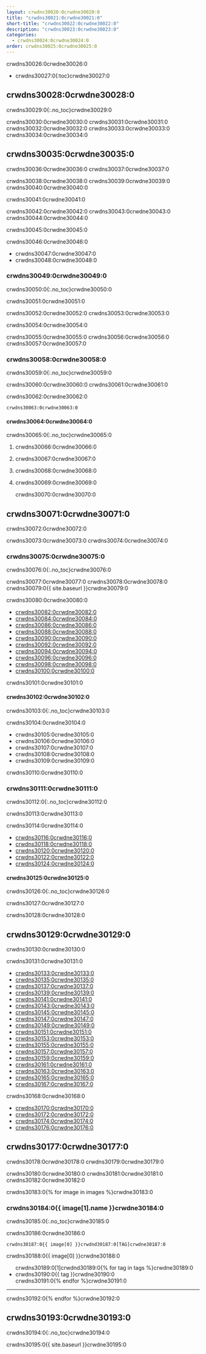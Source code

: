 ```yaml
---
layout: crwdns30020:0crwdne30020:0
title: "crwdns30021:0crwdne30021:0"
short-title: "crwdns30022:0crwdne30022:0"
description: "crwdns30023:0crwdne30023:0"
categories:
  - crwdns30024:0crwdne30024:0
order: crwdns30025:0crwdne30025:0
---
```

crwdns30026:0crwdne30026:0

- crwdns30027:0{:toc}crwdne30027:0

## crwdns30028:0crwdne30028:0

crwdns30029:0{:.no_toc}crwdne30029:0

crwdns30030:0crwdne30030:0 crwdns30031:0crwdne30031:0 crwdns30032:0crwdne30032:0 crwdns30033:0crwdne30033:0 crwdns30034:0crwdne30034:0

## crwdns30035:0crwdne30035:0

crwdns30036:0crwdne30036:0 crwdns30037:0crwdne30037:0

crwdns30038:0crwdne30038:0 crwdns30039:0crwdne30039:0 crwdns30040:0crwdne30040:0

crwdns30041:0crwdne30041:0

crwdns30042:0crwdne30042:0 crwdns30043:0crwdne30043:0 crwdns30044:0crwdne30044:0

crwdns30045:0crwdne30045:0

crwdns30046:0crwdne30046:0

- crwdns30047:0crwdne30047:0
- crwdns30048:0crwdne30048:0

### crwdns30049:0crwdne30049:0

crwdns30050:0{:.no_toc}crwdne30050:0

crwdns30051:0crwdne30051:0

crwdns30052:0crwdne30052:0 crwdns30053:0crwdne30053:0

crwdns30054:0crwdne30054:0

crwdns30055:0crwdne30055:0 crwdns30056:0crwdne30056:0 crwdns30057:0crwdne30057:0

### crwdns30058:0crwdne30058:0

crwdns30059:0{:.no_toc}crwdne30059:0

crwdns30060:0crwdne30060:0 crwdns30061:0crwdne30061:0

crwdns30062:0crwdne30062:0

    crwdns30063:0crwdne30063:0
    

#### crwdns30064:0crwdne30064:0

crwdns30065:0{:.no_toc}crwdne30065:0

1. crwdns30066:0crwdne30066:0
2. crwdns30067:0crwdne30067:0
3. crwdns30068:0crwdne30068:0
4. crwdns30069:0crwdne30069:0

    crwdns30070:0crwdne30070:0
    

## crwdns30071:0crwdne30071:0

crwdns30072:0crwdne30072:0

crwdns30073:0crwdne30073:0 crwdns30074:0crwdne30074:0

### crwdns30075:0crwdne30075:0

crwdns30076:0{:.no_toc}crwdne30076:0

crwdns30077:0crwdne30077:0 crwdns30078:0crwdne30078:0 crwdns30079:0{{ site.baseurl }}crwdne30079:0

crwdns30080:0crwdne30080:0

- [crwdns30082:0crwdne30082:0](crwdns30081:0crwdne30081:0)
- [crwdns30084:0crwdne30084:0](crwdns30083:0crwdne30083:0)
- [crwdns30086:0crwdne30086:0](crwdns30085:0crwdne30085:0)
- [crwdns30088:0crwdne30088:0](crwdns30087:0crwdne30087:0)
- [crwdns30090:0crwdne30090:0](crwdns30089:0crwdne30089:0)
- [crwdns30092:0crwdne30092:0](crwdns30091:0crwdne30091:0)
- [crwdns30094:0crwdne30094:0](crwdns30093:0crwdne30093:0)
- [crwdns30096:0crwdne30096:0](crwdns30095:0crwdne30095:0)
- [crwdns30098:0crwdne30098:0](crwdns30097:0crwdne30097:0)
- [crwdns30100:0crwdne30100:0](crwdns30099:0crwdne30099:0)

crwdns30101:0crwdne30101:0

#### crwdns30102:0crwdne30102:0

crwdns30103:0{:.no_toc}crwdne30103:0

crwdns30104:0crwdne30104:0

- crwdns30105:0crwdne30105:0
- crwdns30106:0crwdne30106:0
- crwdns30107:0crwdne30107:0
- crwdns30108:0crwdne30108:0
- crwdns30109:0crwdne30109:0

crwdns30110:0crwdne30110:0

### crwdns30111:0crwdne30111:0

crwdns30112:0{:.no_toc}crwdne30112:0

crwdns30113:0crwdne30113:0

crwdns30114:0crwdne30114:0

- [crwdns30116:0crwdne30116:0](crwdns30115:0crwdne30115:0)
- [crwdns30118:0crwdne30118:0](crwdns30117:0crwdne30117:0)
- [crwdns30120:0crwdne30120:0](crwdns30119:0crwdne30119:0)
- [crwdns30122:0crwdne30122:0](crwdns30121:0crwdne30121:0)
- [crwdns30124:0crwdne30124:0](crwdns30123:0crwdne30123:0)

#### crwdns30125:0crwdne30125:0

crwdns30126:0{:.no_toc}crwdne30126:0

crwdns30127:0crwdne30127:0

crwdns30128:0crwdne30128:0

## crwdns30129:0crwdne30129:0

crwdns30130:0crwdne30130:0

crwdns30131:0crwdne30131:0

- [crwdns30133:0crwdne30133:0](crwdns30132:0crwdne30132:0)
- [crwdns30135:0crwdne30135:0](crwdns30134:0crwdne30134:0)
- [crwdns30137:0crwdne30137:0](crwdns30136:0crwdne30136:0)
- [crwdns30139:0crwdne30139:0](crwdns30138:0crwdne30138:0)
- [crwdns30141:0crwdne30141:0](crwdns30140:0crwdne30140:0)
- [crwdns30143:0crwdne30143:0](crwdns30142:0crwdne30142:0)
- [crwdns30145:0crwdne30145:0](crwdns30144:0crwdne30144:0)
- [crwdns30147:0crwdne30147:0](crwdns30146:0crwdne30146:0)
- [crwdns30149:0crwdne30149:0](crwdns30148:0crwdne30148:0)
- [crwdns30151:0crwdne30151:0](crwdns30150:0crwdne30150:0)
- [crwdns30153:0crwdne30153:0](crwdns30152:0crwdne30152:0)
- [crwdns30155:0crwdne30155:0](crwdns30154:0crwdne30154:0)
- [crwdns30157:0crwdne30157:0](crwdns30156:0crwdne30156:0)
- [crwdns30159:0crwdne30159:0](crwdns30158:0crwdne30158:0)
- [crwdns30161:0crwdne30161:0](crwdns30160:0crwdne30160:0)
- [crwdns30163:0crwdne30163:0](crwdns30162:0crwdne30162:0)
- [crwdns30165:0crwdne30165:0](crwdns30164:0crwdne30164:0)
- [crwdns30167:0crwdne30167:0](crwdns30166:0crwdne30166:0)

crwdns30168:0crwdne30168:0

- [crwdns30170:0crwdne30170:0](crwdns30169:0crwdne30169:0)
- [crwdns30172:0crwdne30172:0](crwdns30171:0crwdne30171:0)
- [crwdns30174:0crwdne30174:0](crwdns30173:0crwdne30173:0)
- [crwdns30176:0crwdne30176:0](crwdns30175:0crwdne30175:0)

## crwdns30177:0crwdne30177:0

crwdns30178:0crwdne30178:0 crwdns30179:0crwdne30179:0

crwdns30180:0crwdne30180:0 crwdns30181:0crwdne30181:0 crwdns30182:0crwdne30182:0

crwdns30183:0{% for image in images %}crwdne30183:0

### crwdns30184:0{{ image[1].name }}crwdne30184:0

crwdns30185:0{:.no_toc}crwdne30185:0

crwdns30186:0crwdne30186:0

`crwdns30187:0{{ image[0] }}crwdnd30187:0[TAG]crwdne30187:0`

crwdns30188:0{{ image[0] }}crwdne30188:0

<ul class="list-2cols">
  crwdns30189:0[1]crwdnd30189:0{% for tag in tags %}crwdne30189:0
<li>crwdns30190:0{{ tag }}crwdne30190:0</li>
crwdns30191:0{% endfor %}crwdne30191:0
</ul>

* * *

crwdns30192:0{% endfor %}crwdne30192:0

## crwdns30193:0crwdne30193:0

crwdns30194:0{:.no_toc}crwdne30194:0

crwdns30195:0{{ site.baseurl }}crwdne30195:0